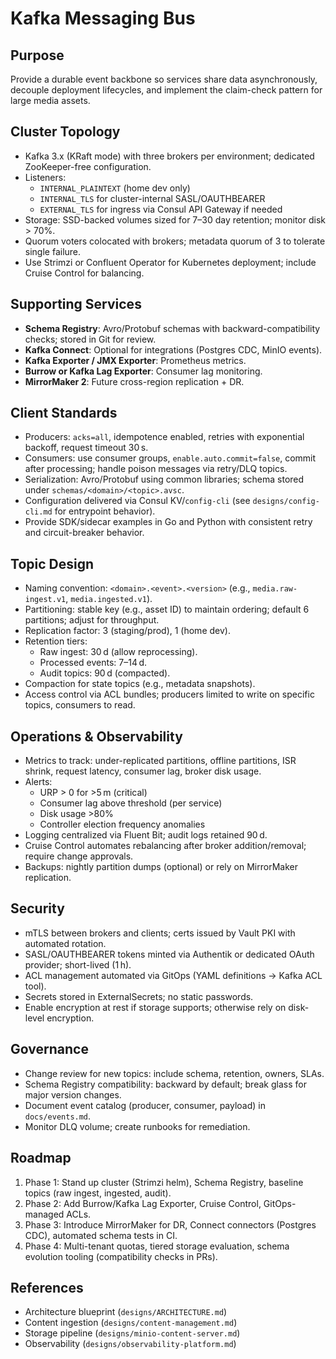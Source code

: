 # Kafka Messaging Bus

## Purpose
Provide a durable event backbone so services share data asynchronously, decouple deployment lifecycles, and implement the claim-check pattern for large media assets.

## Cluster Topology
- Kafka 3.x (KRaft mode) with three brokers per environment; dedicated ZooKeeper-free configuration.
- Listeners:
  - `INTERNAL_PLAINTEXT` (home dev only)
  - `INTERNAL_TLS` for cluster-internal SASL/OAUTHBEARER
  - `EXTERNAL_TLS` for ingress via Consul API Gateway if needed
- Storage: SSD-backed volumes sized for 7–30 day retention; monitor disk > 70%.
- Quorum voters colocated with brokers; metadata quorum of 3 to tolerate single failure.
- Use Strimzi or Confluent Operator for Kubernetes deployment; include Cruise Control for balancing.

## Supporting Services
- **Schema Registry**: Avro/Protobuf schemas with backward-compatibility checks; stored in Git for review.
- **Kafka Connect**: Optional for integrations (Postgres CDC, MinIO events).
- **Kafka Exporter / JMX Exporter**: Prometheus metrics.
- **Burrow or Kafka Lag Exporter**: Consumer lag monitoring.
- **MirrorMaker 2**: Future cross-region replication + DR.

## Client Standards
- Producers: `acks=all`, idempotence enabled, retries with exponential backoff, request timeout 30 s.
- Consumers: use consumer groups, `enable.auto.commit=false`, commit after processing; handle poison messages via retry/DLQ topics.
- Serialization: Avro/Protobuf using common libraries; schema stored under `schemas/<domain>/<topic>.avsc`.
- Configuration delivered via Consul KV/`config-cli` (see `designs/config-cli.md` for entrypoint behavior).
- Provide SDK/sidecar examples in Go and Python with consistent retry and circuit-breaker behavior.

## Topic Design
- Naming convention: `<domain>.<event>.<version>` (e.g., `media.raw-ingest.v1`, `media.ingested.v1`).
- Partitioning: stable key (e.g., asset ID) to maintain ordering; default 6 partitions; adjust for throughput.
- Replication factor: 3 (staging/prod), 1 (home dev).
- Retention tiers:
  - Raw ingest: 30 d (allow reprocessing).
  - Processed events: 7–14 d.
  - Audit topics: 90 d (compacted).
- Compaction for state topics (e.g., metadata snapshots).
- Access control via ACL bundles; producers limited to write on specific topics, consumers to read.

## Operations & Observability
- Metrics to track: under-replicated partitions, offline partitions, ISR shrink, request latency, consumer lag, broker disk usage.
- Alerts:
  - URP > 0 for >5 m (critical)
  - Consumer lag above threshold (per service)
  - Disk usage >80%
  - Controller election frequency anomalies
- Logging centralized via Fluent Bit; audit logs retained 90 d.
- Cruise Control automates rebalancing after broker addition/removal; require change approvals.
- Backups: nightly partition dumps (optional) or rely on MirrorMaker replication.

## Security
- mTLS between brokers and clients; certs issued by Vault PKI with automated rotation.
- SASL/OAUTHBEARER tokens minted via Authentik or dedicated OAuth provider; short-lived (1 h).
- ACL management automated via GitOps (YAML definitions → Kafka ACL tool).
- Secrets stored in ExternalSecrets; no static passwords.
- Enable encryption at rest if storage supports; otherwise rely on disk-level encryption.

## Governance
- Change review for new topics: include schema, retention, owners, SLAs.
- Schema Registry compatibility: backward by default; break glass for major version changes.
- Document event catalog (producer, consumer, payload) in `docs/events.md`.
- Monitor DLQ volume; create runbooks for remediation.

## Roadmap
1. Phase 1: Stand up cluster (Strimzi helm), Schema Registry, baseline topics (raw ingest, ingested, audit).
2. Phase 2: Add Burrow/Kafka Lag Exporter, Cruise Control, GitOps-managed ACLs.
3. Phase 3: Introduce MirrorMaker for DR, Connect connectors (Postgres CDC), automated schema tests in CI.
4. Phase 4: Multi-tenant quotas, tiered storage evaluation, schema evolution tooling (compatibility checks in PRs).

## References
- Architecture blueprint (`designs/ARCHITECTURE.md`)
- Content ingestion (`designs/content-management.md`)
- Storage pipeline (`designs/minio-content-server.md`)
- Observability (`designs/observability-platform.md`)
